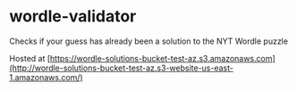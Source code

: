 # wordle-validator
Checks if your guess has already been a solution to the NYT Wordle puzzle

Hosted at [https://wordle-solutions-bucket-test-az.s3.amazonaws.com](http://wordle-solutions-bucket-test-az.s3-website-us-east-1.amazonaws.com/)
